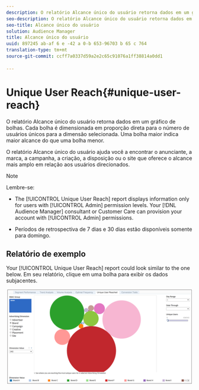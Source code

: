 ```yaml
---
description: O relatório Alcance único do usuário retorna dados em um gráfico de bolhas. Cada bolha é dimensionada em proporção direta para o número de usuários únicos para a dimensão selecionada. Uma bolha maior indica maior alcance do que uma bolha menor. O relatório Alcance único do usuário ajuda você a encontrar o anunciante, a marca, a campanha, a criação, a disposição ou o site que oferece o alcance mais amplo em relação aos usuários direcionados.
seo-description: O relatório Alcance único do usuário retorna dados em um gráfico de bolhas. Cada bolha é dimensionada em proporção direta para o número de usuários únicos para a dimensão selecionada. Uma bolha maior indica maior alcance do que uma bolha menor. O relatório Alcance único do usuário ajuda você a encontrar o anunciante, a marca, a campanha, a criação, a disposição ou o site que oferece o alcance mais amplo em relação aos usuários direcionados.
seo-title: Alcance único do usuário
solution: Audience Manager
title: Alcance único do usuário
uuid: 897245 ab-af 6 e -42 a 0-b 653-96703 b 65 c 764
translation-type: tm+mt
source-git-commit: ccff7a0337d59a2e2c65c91076a1ff38814a0dd1

---
```



# Unique User Reach{#unique-user-reach}

O relatório Alcance único do usuário retorna dados em um gráfico de bolhas. Cada bolha é dimensionada em proporção direta para o número de usuários únicos para a dimensão selecionada. Uma bolha maior indica maior alcance do que uma bolha menor.

O relatório Alcance único do usuário ajuda você a encontrar o anunciante, a marca, a campanha, a criação, a disposição ou o site que oferece o alcance mais amplo em relação aos usuários direcionados.

>[!NOTE]
>
>Lembre-se:
>
>* The [!UICONTROL Unique User Reach] report displays information only for users with [!UICONTROL Admin] permission levels. Your [!DNL Audience Manager] consultant or Customer Care can provision your account with [!UICONTROL Admin] permissions.
   >
   >
* Períodos de retrospectiva de 7 dias e 30 dias estão disponíveis somente para domingo.


## Relatório de exemplo

Your [!UICONTROL Unique User Reach] report could look similar to the one below. Em seu relatório, clique em uma bolha para exibir os dados subjacentes.

![](assets/unique-user-reach.png)
